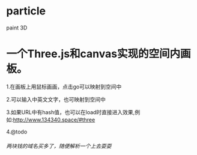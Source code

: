 # particle
paint 3D

# 一个Three.js和canvas实现的空间内画板。

1.在画板上用鼠标画画，点击go可以映射到空间中

2.可以输入中英文文字，也可映射到空间中

3.如果URL中有hash值，也可以在load时直接进入效果,例如:http://www.134340.space/#three

4.@todo
###### 两块钱的域名买多了，随便解析一个上去耍耍
